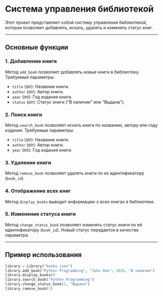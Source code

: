 # Система управления библиотекой

Этот проект представляет собой систему управления библиотекой, которая позволяет добавлять, искать, удалять и изменять статус книг.

---

## Основные функции

### 1. Добавление книги

Метод `add_book` позволяет добавлять новые книги в библиотеку. Требуемые параметры:
- `title` (str): Название книги.
- `author` (str): Автор книги.
- `year` (int): Год издания книги.
- `status` (str): Статус книги ("В наличии" или "Выдана").

### 2. Поиск книги

Метод `search_book` позволяет искать книги по названию, автору или году издания. Требуемые параметры:
- `title` (str): Название книги.
- `author` (str): Автор книги.
- `year` (int): Год издания книги.

### 3. Удаление книги

Метод `remove_book` позволяет удалять книги по их идентификатору (`book_id`).

### 4. Отображение всех книг

Метод `display_books` выводит информацию о всех книгах в библиотеке.

### 5. Изменение статуса книги

Метод `change_status_book` позволяет изменять статус книги по её идентификатору (`book_id`). Новый статус передается в качестве параметра.

---

## Пример использования

```python
library = Library("books.json")
library.add_book("Python Programming", "John Doe", 2020, "В наличии")
library.display_books()
library.search_book("Python Programming")
library.change_status_book(1, "Выдана")
library.remove_book(1)
```